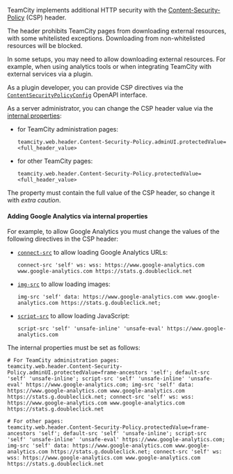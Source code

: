 [//]: # (title: Content Security Policy in TeamCity)
[//]: # (auxiliary-id: Content Security Policy in TeamCity)

TeamCity implements additional HTTP security with the [Content-Security-Policy](https://content-security-policy.com/) (CSP) header. 

The header prohibits TeamCity pages from downloading external resources, with some whitelisted exceptions. Downloading from non-whitelisted resources will be blocked.

In some setups, you may need to allow downloading external resources. For example, when using analytics tools or when integrating TeamCity with external services via a plugin.

As a plugin developer, you can provide CSP directives via the [`ContentSecurityPolicyConfig`](http://javadoc.jetbrains.net/teamcity/openapi/current/jetbrains/buildServer/web/ContentSecurityPolicyConfig.html) OpenAPI interface.

As a server administrator, you can change the CSP header value via the [internal properties](configuring-teamcity-server-startup-properties.md#TeamCity+internal+properties):

- for TeamCity administration pages:   
    ```Plain Text
    teamcity.web.header.Content-Security-Policy.adminUI.protectedValue=<full_header_value>
 
    ```
- for other TeamCity pages:   
    ```Plain Text
    teamcity.web.header.Content-Security-Policy.protectedValue=<full_header_value>
 
    ```

<note>

The property must contain the full value of the CSP header, so change it with _extra caution_.

</note>

#### Adding Google Analytics via internal properties

For example, to allow Google Analytics you must change the values of the following directives in the CSP header:
 

* [`connect-src`](https://developer.mozilla.org/en-US/docs/Web/HTTP/Headers/Content-Security-Policy/connect-src) to allow loading Google Analytics URLs:

     ```Resource
     connect-src 'self' ws: wss: https://www.google-analytics.com www.google-analytics.com https://stats.g.doubleclick.net
  
     ```

 
* [`img-src`](https://developer.mozilla.org/en-US/docs/Web/HTTP/Headers/Content-Security-Policy/img-src) to allow loading images:    

     ```Resource
     img-src 'self' data: https://www.google-analytics.com www.google-analytics.com https://stats.g.doubleclick.net;
  
     ```
 
* [`script-src`](https://developer.mozilla.org/en-US/docs/Web/HTTP/Headers/Content-Security-Policy/script-src) to allow loading JavaScript:

     ```Resource
     script-src 'self' 'unsafe-inline' 'unsafe-eval' https://www.google-analytics.com
  
     ```

The internal properties must be set as follows:

```Resource
# For TeamCity administration pages:
teamcity.web.header.Content-Security-Policy.adminUI.protectedValue=frame-ancestors 'self'; default-src 'self' 'unsafe-inline'; script-src 'self' 'unsafe-inline' 'unsafe-eval' https://www.google-analytics.com; img-src 'self' data: https://www.google-analytics.com www.google-analytics.com https://stats.g.doubleclick.net; connect-src 'self' ws: wss: https://www.google-analytics.com www.google-analytics.com https://stats.g.doubleclick.net

# For other pages:
teamcity.web.header.Content-Security-Policy.protectedValue=frame-ancestors 'self'; default-src 'self' 'unsafe-inline'; script-src 'self' 'unsafe-inline' 'unsafe-eval' https://www.google-analytics.com; img-src 'self' data: https://www.google-analytics.com www.google-analytics.com https://stats.g.doubleclick.net; connect-src 'self' ws: wss: https://www.google-analytics.com www.google-analytics.com https://stats.g.doubleclick.net

```
